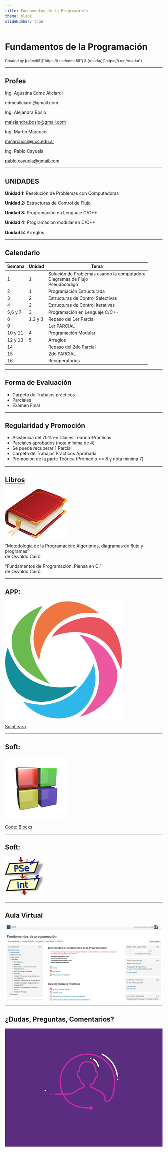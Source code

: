 ```yaml
---
title: Fundamentos de la Programación
theme: black
slideNumber: true
---
```


# Fundamentos de la Programación
<small>
Created by <i class="fab fa-telegram"></i>
[edme88]("https://t.me/edme88") & 
<i class="fab fa-telegram"></i>
[rmarku]("https://t.me/rmarku")
</small>

---
## Profes
Ing. Agustina Edmé Aliciardi

&#101;&#100;&#109;&#101;&#97;&#108;&#105;&#99;&#105;&#97;&#114;&#100;&#105;&#64;&#103;&#109;&#97;&#105;&#108;&#46;&#99;&#111;&#109;

Ing. Alejandra Bosio 

malejandra.bosio@gmail.com

Ing. Martin Marcucci

mmarcucci@ucc.edu.ar

Ing. Pablo Cayuela

pablo.cayuela@gmail.com

---
## UNIDADES
**Unidad 1:** Resolución de Problemas con Computadoras

**Unidad 2:** Estructuras de Control de Flujo

**Unidad 3:** Programación en Lenguaje C/C++

**Unidad 4:** Programación modular en C/C++

**Unidad 5:** Arreglos

---
## Calendario
| Semana | Unidad | Tema |
|--------|--------|------|
| 1 | 1 | Solución de Problemas usando la computadora <br> Diagramas de Flujo <br> Pseudocódigo |
| 2 | 1 | Programación Estructurada |
| 3 | 2 | Estructuras de Control Selectivas |
| 4 | 2 | Estructuras de Control Iterativas |
| 5,6 y 7 | 3 | Programación en Lenguaje C/C++ |
| 8 | 1,2 y 3 | Repaso del 1er Parcial |
| 9 |  | 1er PARCIAL |
| 10 y 11 | 4 | Programación Modular |
| 12 y 13 | 5 | Arreglos |
| 14 |  | Repaso del 2do Parcial |
| 15 |  | 2do PARCIAL |
| 16 |  | Recuperatorios |

---
## Forma de Evaluación
* Carpeta de Trabajos prácticos
* Parciales
* Examen Final

---
## Regularidad y Promoción
* Asistencia del 70% en Clases Teórico-Prácticas
* Parciales aprobados (nota mínima de 4)
* Se puede recuperar 1 Parcial
* Carpeta de Trabajos Prácticos Aprobada
* Promocion de la parte Teórica (Promedio >= 8 y nota mínima 7)

---
## [Libros](https://docs.google.com/forms/d/e/1FAIpQLSezpBBGuPAQHOfKVR-zgtZ4nlKHFDRS-L4u4JSzuaB6h1MzuQ/viewform)

![Libro](images/book.png)

“Metodología de la Programación: Algoritmos, diagramas de flujo y programas” <br>
de Osvaldo Cairó
    
“Fundamentos de Programación. Piensa en C.” <br>
de Osvaldo Cairó
    
---
## APP:
[![soloLearn](images/soloLearn.png)](https://play.google.com/store/apps/details?id=com.sololearn&hl=es_419)

[SoloLearn](https://play.google.com/store/apps/details?id=com.sololearn&hl=es_419)
    
---
## Soft:
[![codeBlocks](images/codeBlocks.png)](http://www.codeblocks.org)

[Code::Blocks](http://www.codeblocks.org)

---
## Soft:
[![PseInt](images/pseint.png)](http://pseint.sourceforge.net/)

---
## Aula Virtual
[![Campus Virtual](images/presentacion/CampusVirtual.png)](https://campusvirtual.ucc.edu.ar/course/view.php?id=1545)

---
## ¿Dudas, Preguntas, Comentarios?
![DUDAS](images/pregunta.gif)